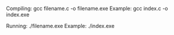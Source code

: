 
Compiling: gcc filename.c -o filename.exe
Example: gcc index.c -o index.exe

Running: ./filename.exe
Example: ./index.exe